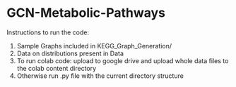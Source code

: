 # GCN-Metabolic-Pathways

Instructions to run the code:

1. Sample Graphs included in KEGG_Graph_Generation/
2. Data on distributions present in Data
3. To run colab code: upload to google drive and upload whole data files to the colab content directory
4. Otherwise run .py file with the current directory structure
